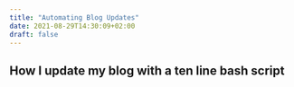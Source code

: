 ```yaml
---
title: "Automating Blog Updates"
date: 2021-08-29T14:30:09+02:00
draft: false
---
```

## How I update my blog with a ten line bash script
